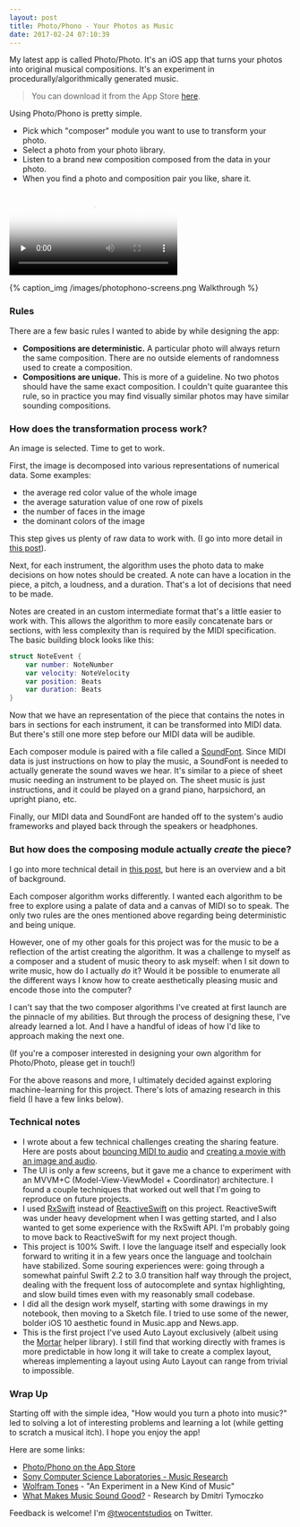 ```yaml
---
layout: post
title: Photo/Phono - Your Photos as Music
date: 2017-02-24 07:10:39
---
```


My latest app is called Photo/Photo. It's an iOS app that turns your photos into original musical compositions. It's an experiment in procedurally/algorithmically generated music.

> You can download it from the App Store [here](https://itunes.apple.com/us/app/photo-phono/id1202606014?mt=8).

Using Photo/Phono is pretty simple. 

* Pick which "composer" module you want to use to transform your photo.
* Select a photo from your photo library.
* Listen to a brand new composition composed from the data in your photo.
* When you find a photo and composition pair you like, share it.

<video src="/images/photophono-preview_video.mov" controls preload="none" poster="/images/photophono-preview_video_poster.png"></video>

{% caption_img /images/photophono-screens.png Walkthrough %}

### Rules

There are a few basic rules I wanted to abide by while designing the app:

* **Compositions are deterministic.** A particular photo will always return the same composition. There are no outside elements of randomness used to create a composition.
* **Compositions are unique.** This is more of a guideline. No two photos should have the same exact composition. I couldn't quite guarantee this rule, so in practice you may find visually similar photos may have similar sounding compositions. 

### How does the transformation process work?

An image is selected. Time to get to work.

First, the image is decomposed into various representations of numerical data. Some examples: 

* the average red color value of the whole image
* the average saturation value of one row of pixels
* the number of faces in the image
* the dominant colors of the image

This step gives us plenty of raw data to work with. (I go into more detail in [this post](http://twocentstudios.com/2016/10/11/images-into-music-deconstruction/)).

Next, for each instrument, the algorithm uses the photo data to make decisions on how notes should be created. A note can have a location in the piece, a pitch, a loudness, and a duration. That's a lot of decisions that need to be made.

Notes are created in an custom intermediate format that's a little easier to work with. This allows the algorithm to more easily concatenate bars or sections, with less complexity than is required by the MIDI specification. The basic building block looks like this:

```swift
struct NoteEvent {
    var number: NoteNumber
    var velocity: NoteVelocity
    var position: Beats
    var duration: Beats
}
```

Now that we have an representation of the piece that contains the notes in bars in sections for each instrument, it can be transformed into MIDI data. But there's still one more step before our MIDI data will be audible.

Each composer module is paired with a file called a [SoundFont](https://en.wikipedia.org/wiki/SoundFont). Since MIDI data is just instructions on how to play the music, a SoundFont is needed to actually generate the sound waves we hear. It's similar to a piece of sheet music needing an instrument to be played on. The sheet music is just instructions, and it could be played on a grand piano, harpsichord, an upright piano, etc.

Finally, our MIDI data and SoundFont are handed off to the system's audio frameworks and played back through the speakers or headphones.

### But how does the composing module actually _create_ the piece?

I go into more technical detail in [this post](http://twocentstudios.com/2016/10/12/image-into-music-transformation/), but here is an overview and a bit of background.

Each composer algorithm works differently. I wanted each algorithm to be free to explore using a palate of data and a canvas of MIDI so to speak. The only two rules are the ones mentioned above regarding being deterministic and being unique.

However, one of my other goals for this project was for the music to be a reflection of the artist creating the algorithm. It was a challenge to myself as a composer and a student of music theory to ask myself: when I sit down to write music, how do I actually _do_ it? Would it be possible to enumerate all the different ways I know how to create aesthetically pleasing music and encode those into the computer?

I can't say that the two composer algorithms I've created at first launch are the pinnacle of my abilities. But through the process of designing these, I've already learned a lot. And I have a handful of ideas of how I'd like to approach making the next one.

(If you're a composer interested in designing your own algorithm for Photo/Photo, please get in touch!)

For the above reasons and more, I ultimately decided against exploring machine-learning for this project. There's lots of amazing research in this field (I have a few links below).

### Technical notes

* I wrote about a few technical challenges creating the sharing feature. Here are posts about [bouncing MIDI to audio](http://twocentstudios.com/2017/02/20/bouncing-midi-to-audio-on-ios/) and [creating a movie with an image and audio](http://twocentstudios.com/2017/02/20/creating-a-movie-with-an-image-and-audio-on-ios/).
* The UI is only a few screens, but it gave me a chance to experiment with an MVVM+C (Model-View-ViewModel + Coordinator) architecture. I found a couple techniques that worked out well that I'm going to reproduce on future projects.
* I used [RxSwift](https://github.com/ReactiveX/RxSwift) instead of [ReactiveSwift](https://github.com/ReactiveCocoa/ReactiveSwift) on this project. ReactiveSwift was under heavy development when I was getting started, and I also wanted to get some experience with the RxSwift API. I'm probably going to move back to ReactiveSwift for my next project though.
* This project is 100% Swift. I love the language itself and especially look forward to writing it in a few years once the language and toolchain have stabilized. Some souring experiences were: going through a somewhat painful Swift 2.2 to 3.0 transition half way through the project, dealing with the frequent loss of autocomplete and syntax highlighting, and slow build times even with my reasonably small codebase.
* I did all the design work myself, starting with some drawings in my notebook, then moving to a Sketch file. I tried to use some of the newer, bolder iOS 10 aesthetic found in Music.app and News.app.
* This is the first project I've used Auto Layout exclusively (albeit using the [Mortar](https://github.com/jmfieldman/Mortar) helper library). I still find that working directly with frames is more predictable in how long it will take to create a complex layout, whereas implementing a layout using Auto Layout can range from trivial to impossible.

### Wrap Up

Starting off with the simple idea, "How would you turn a photo into music?" led to solving a lot of interesting problems and learning a lot (while getting to scratch a musical itch). I hope you enjoy the app!

Here are some links:

* [Photo/Phono on the App Store](https://itunes.apple.com/us/app/photo-phono/id1202606014?mt=8)
* [Sony Computer Science Laboratories - Music Research](http://www.flow-machines.com/)
* [Wolfram Tones](http://tones.wolfram.com/) - "An Experiment in a New Kind of Music"
* [What Makes Music Sound Good?](http://dmitri.tymoczko.com/whatmakesmusicsoundgood.html) - Research by Dmitri Tymoczko

Feedback is welcome! I'm [@twocentstudios](https://twitter.com/twocentstudios) on Twitter.
